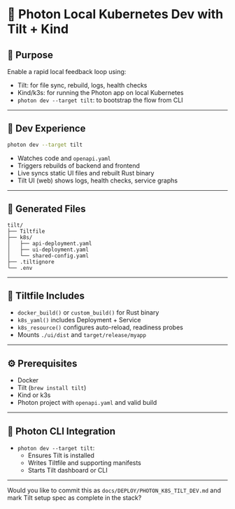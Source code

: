 # 🔁 Photon Local Kubernetes Dev with Tilt + Kind

## 🧭 Purpose

Enable a rapid local feedback loop using:
- Tilt: for file sync, rebuild, logs, health checks
- Kind/k3s: for running the Photon app on local Kubernetes
- `photon dev --target tilt`: to bootstrap the flow from CLI

---

## 📝 Dev Experience

```bash
photon dev --target tilt
```

- Watches code and `openapi.yaml`
- Triggers rebuilds of backend and frontend
- Live syncs static UI files and rebuilt Rust binary
- Tilt UI (web) shows logs, health checks, service graphs

---

## 📁 Generated Files

```plaintext
tilt/
├── Tiltfile
├── k8s/
│   ├── api-deployment.yaml
│   ├── ui-deployment.yaml
│   └── shared-config.yaml
├── .tiltignore
└── .env
```

---

## 🧩 Tiltfile Includes

- `docker_build()` or `custom_build()` for Rust binary
- `k8s_yaml()` includes Deployment + Service
- `k8s_resource()` configures auto-reload, readiness probes
- Mounts `./ui/dist` and `target/release/myapp`

---

## ⚙️ Prerequisites

- Docker
- Tilt (`brew install tilt`)
- Kind or k3s
- Photon project with `openapi.yaml` and valid build

---

## 🔧 Photon CLI Integration

- `photon dev --target tilt`:
    - Ensures Tilt is installed
    - Writes Tiltfile and supporting manifests
    - Starts Tilt dashboard or CLI

---

Would you like to commit this as `docs/DEPLOY/PHOTON_K8S_TILT_DEV.md` and mark Tilt setup spec as complete in the stack?
